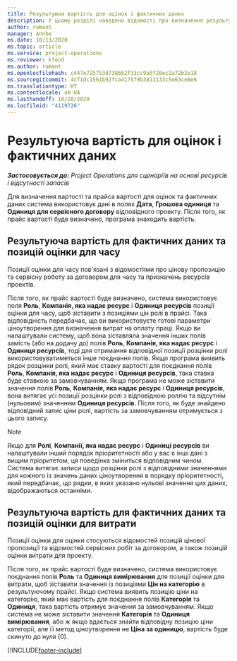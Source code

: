 ```yaml
---
title: Результуюча вартість для оцінок і фактичних даних
description: У цьому розділі наведено відомості про визначення результуючої вартості для оцінок і фактичних даних.
author: rumant
manager: Annbe
ms.date: 10/13/2020
ms.topic: article
ms.service: project-operations
ms.reviewer: kfend
ms.author: rumant
ms.openlocfilehash: c447e725753d738662f33cc9a5f20ec1a72b2e18
ms.sourcegitcommit: 4cf1dc1561b92fca4175f0b3813133c5e63ce8e6
ms.translationtype: HT
ms.contentlocale: uk-UA
ms.lasthandoff: 10/28/2020
ms.locfileid: "4119726"
---
```

# <a name="resolving-cost-prices-for-estimates-and-actuals"></a>Результуюча вартість для оцінок і фактичних даних

_**Застосовується до:** Project Operations для сценаріїв на основі ресурсів і відсутності запасів_

Для визначення вартості та прайса вартості для оцінок та фактичних даних система використовує дані в полях **Дата**, **Грошова одиниця** та **Одиниця для сервісного договору** відповідного проекту. Після того, як прайс вартості буде визначено, програма знаходить вартість.

## <a name="resolving-cost-rates-on-actual-and-estimate-lines-for-time"></a>Результуюча вартість для фактичних даних та позицій оцінки для часу

Позиції оцінки для часу пов'язані з відомостями про цінову пропозицію та сервісну роботу за договором для часу та призначень ресурсів проектів.

Після того, як прайс вартості буде визначено, система використовує поля **Роль**, **Компанія, яка надає ресурс** і **Одиниця ресурсів** позиції оцінки для часу, щоб зіставити з позиціями цін ролі в прайсі. Така відповідність передбачає, що ви використовуєте готові параметри ціноутворення для визначення витрат на оплату праці. Якщо ви налаштували систему, щоб вона зіставляла значення інших полів замість (або на додачу до) полів **Роль**, **Компанія, яка надає ресурс** і **Одиниця ресурсів**, тоді для отримання відповідної позиції розцінки ролі використовуватиметься інше поєднання полів. Якщо програма виявить рядок розцінки ролі, який має ставку вартості для поєднання полів **Роль**, **Компанія, яка надає ресурс** і **Одиниця ресурсів**, така ставка буде ставкою за замовчуванням. Якщо програма не може зіставити значення полів **Роль**, **Компанія, яка надає ресурс** і **Одиниця ресурсів**, вона витягає усі позиції розцінки ролі з відповідною роллю та відсутнім (нульовим) значенням **Одиниця ресурсів**. Після того, як буде знайдено відповідний запис ціни ролі, вартість за замовчуванням отримується з цього запису. 

> [!NOTE]
> Якщо для **Ролі**, **Компанії, яка надає ресурс** і **Одиниці ресурсів** ви налаштували інший порядок пріоритетності або у вас є інші дані з вищим пріоритетом, ця поведінка зміниться відповідним чином. Система витягає записи щодо розцінки ролі з відповідними значеннями для кожного із значень даних ціноутворення в порядку пріоритетності, який передбачає, що рядки, в яких указано нульові значення цих даних, відображаються останніми.

## <a name="resolving-cost-rates-on-actual-and-estimate-lines-for-expense"></a>Результуюча вартість для фактичних даних та позицій оцінки для витрати

Позиції оцінки для оцінки стосуються відомостей позицій цінової пропозиції та відомостей сервісних робіт за договором, а також позицій оцінки витрати для проекту.

Після того, як прайс вартості буде визначено, система використовує поєднання полів **Роль** та **Одиниця вимірювання** для позиції оцінки для витрати, щоб зіставити значення із позиціями **Цін на категорію** в результуючому прайсі. Якщо система виявить позицію ціни на категорію, який має вартість для поєднання полів **Категорія** та **Одиниця**, така вартість отримує значення за замовчуванням. Якщо система не може зіставити значення **Категорія** та **Одиниця вимірювання**, або ж якщо вдається знайти відповідну позицію ціни категорії, але її метод ціноутворення не **Ціна за одиницю**, вартість буде скинуто до нуля (0).


[!INCLUDE[footer-include](../includes/footer-banner.md)]